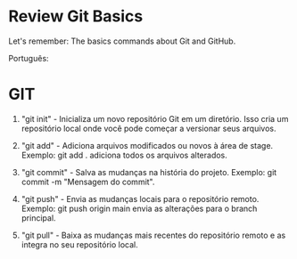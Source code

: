 # Review Git Basics
 Let's remember: The basics commands about Git and GitHub.

Português:

# GIT
1. "git init" - Inicializa um novo repositório Git em um diretório. Isso cria um repositório local onde você pode começar a versionar seus arquivos.
2. "git add" - Adiciona arquivos modificados ou novos à área de stage. Exemplo: git add . adiciona todos os arquivos alterados.

3. "git commit" - Salva as mudanças na história do projeto. Exemplo: git commit -m "Mensagem do commit".

4. "git push" -  Envia as mudanças locais para o repositório remoto. Exemplo: git push origin main envia as alterações para o branch principal.

5. "git pull" - Baixa as mudanças mais recentes do repositório remoto e as integra no seu repositório local.
